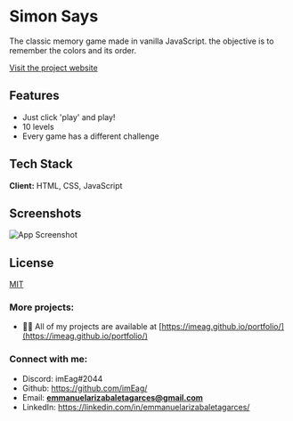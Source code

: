 
# Simon Says
The classic memory game made in vanilla JavaScript. the objective is to remember the colors and its order.

[Visit the project website](https://imeag.github.io/SimonSays/)

## Features

- Just click 'play' and play!
- 10 levels
- Every game has a different challenge


## Tech Stack

**Client:** HTML, CSS, JavaScript


## Screenshots

![App Screenshot](https://i.ibb.co/PzpSS3n/simonsays.png)


## License

[MIT](https://choosealicense.com/licenses/mit/)


### More projects:

- 👨‍💻 All of my projects are available at [https://imeag.github.io/portfolio/](https://imeag.github.io/portfolio/)

### Connect with me:

- Discord: imEag#2044
- Github: https://github.com/imEag/
- Email: **emmanuelarizabaletagarces@gmail.com**
- LinkedIn:  https://linkedin.com/in/emmanuelarizabaletagarces/

